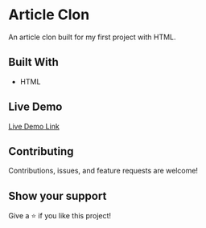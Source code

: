 # Article Clon

An article clon built for my first project with HTML.



## Built With

- HTML

## Live Demo

<a href="https://anerlo.github.io/HTML/" target="_blank">Live Demo Link</a>

##  Contributing

Contributions, issues, and feature requests are welcome!

## Show your support

Give a ⭐️ if you like this project!

